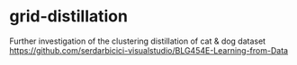 # grid-distillation
Further investigation of the clustering distillation of cat &amp; dog dataset
https://github.com/serdarbicici-visualstudio/BLG454E-Learning-from-Data
